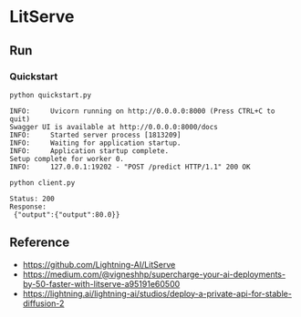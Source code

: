 # LitServe

## Run
### Quickstart
```
python quickstart.py

INFO:     Uvicorn running on http://0.0.0.0:8000 (Press CTRL+C to quit)
Swagger UI is available at http://0.0.0.0:8000/docs
INFO:     Started server process [1813209]
INFO:     Waiting for application startup.
INFO:     Application startup complete.
Setup complete for worker 0.
INFO:     127.0.0.1:19202 - "POST /predict HTTP/1.1" 200 OK
```
```
python client.py

Status: 200
Response:
 {"output":{"output":80.0}}

```


## Reference
- https://github.com/Lightning-AI/LitServe
- https://medium.com/@vigneshhp/supercharge-your-ai-deployments-by-50-faster-with-litserve-a95191e60500
- https://lightning.ai/lightning-ai/studios/deploy-a-private-api-for-stable-diffusion-2
